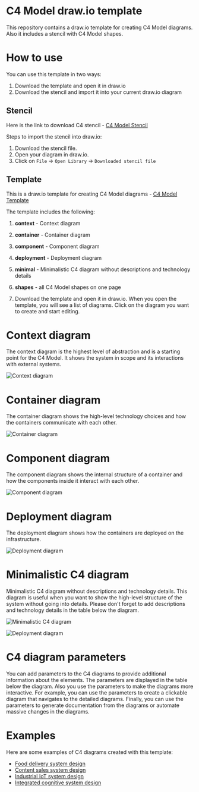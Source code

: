 # C4 Model draw.io template

This repository contains a draw.io template for creating C4 Model diagrams. Also it includes a stencil with C4 Model shapes.

# How to use
You can use this template in two ways:
1) Download the template and open it in draw.io
2) Download the stencil and import it into your current draw.io diagram

## Stencil
 Here is the link to download C4 stencil - [C4 Model Stencil](c4_stencil.xml)

Steps to import the stencil into draw.io:
1. Download the stencil file.
2. Open your diagram in draw.io.
3. Click on `File` -> `Open Library` -> `Downloaded stencil file`

## Template
This is a draw.io template for creating C4 Model diagrams  - [C4 Model Template](c4.drawio)

The template includes the following:
1. **context** - Context diagram
3. **container** - Container diagram
4. **component** - Component diagram
5. **deployment** - Deployment diagram
6. **minimal** - Minimalistic C4 diagram without descriptions and technology details
7. **shapes** - all C4 Model shapes on one page


3. Download the template and open it in draw.io. When you open the template, you will see a list of diagrams. Click on the diagram you want to create and start editing.

# Context diagram
The context diagram is the highest level of abstraction and is a starting point for the C4 Model. It shows the system in scope and its interactions with external systems.

![Context diagram](images/context.png)

# Container diagram
The container diagram shows the high-level technology choices and how the containers communicate with each other.

![Container diagram](images/container.png)

# Component diagram
The component diagram shows the internal structure of a container and how the components inside it interact with each other.

![Component diagram](images/component.png)

# Deployment diagram
The deployment diagram shows how the containers are deployed on the infrastructure.

![Deployment diagram](images/deployment.png)

# Minimalistic C4 diagram
Minimalistic C4 diagram without descriptions and technology details. This diagram is useful when you want to show the high-level structure of the system without going into details. Please don't forget to add descriptions and technology details in the table below the diagram.

![Minimalistic C4 diagram](images/minimal.png)

![Deployment diagram](images/parameters.png)

# C4 diagram parameters
You can add parameters to the C4 diagrams to provide additional information about the elements. The parameters are displayed in the table below the diagram.
Also you use the parameters to make the diagrams more interactive. For example, you can use the parameters to create a clickable diagram that navigates to the detailed diagrams.
Finally, you can use the parameters to generate documentation from the diagrams or automate massive changes in the diagrams.

# Examples 
Here are some examples of C4 diagrams created with this template:
- [Food delivery system design](https://github.com/vadagama/food-delivery-system-design)
- [Content sales system design](https://github.com/vadagama/content-sales-system-design)
- [Industrial IoT system design](https://github.com/vadagama/industrial-iot-system-design)
- [Integrated cognitive system design](https://github.com/vadagama/integrated-cognitive-system-design)